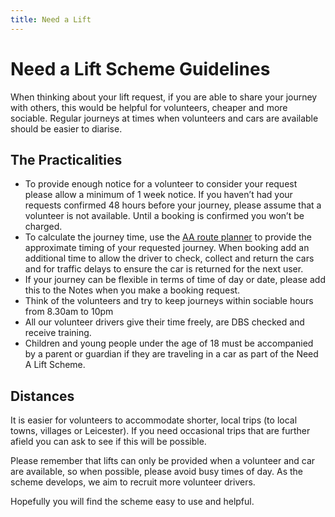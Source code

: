 ```yaml
---
title: Need a Lift
---
```


# Need a Lift Scheme Guidelines

When thinking about your lift request, if you are able to share your journey with others, this would be helpful for volunteers, cheaper and more sociable. 
Regular journeys at times when volunteers and cars are available should be easier to diarise. 

## The Practicalities      

* To provide enough notice for a volunteer to consider your request please allow a minimum of 1 week notice. 
If you haven’t had your requests confirmed 48 hours before your journey, please assume that a volunteer is not available. 
Until a booking is confirmed you won’t be charged.
* To calculate the journey time, use the [AA route planner](https://www.theaa.com/route-planner/route) to provide the approximate timing of your requested journey. 
When booking add an additional time to allow the driver to check, collect and return the cars and for traffic delays to ensure the car is returned for the next user.
* If your journey can be flexible in terms of time of day or date, please add this to the Notes when you make a booking request.
* Think of the volunteers and try to keep journeys within sociable hours from 8.30am to 10pm
* All our volunteer drivers give their time freely, are DBS checked and receive training.
* Children and young people under the age of 18 must be accompanied by a parent or guardian if they are traveling in a car as part of the Need A Lift Scheme.

## Distances

It is easier for volunteers to accommodate shorter, local trips (to local towns, villages or Leicester). 
If you need occasional trips that are further afield you can ask to see if this will be possible. 

Please remember that lifts can only be provided when a volunteer and car are available, so when possible, please avoid busy times of day. 
As the scheme develops, we aim to recruit more volunteer drivers. 

Hopefully you will find the scheme easy to use and helpful.
